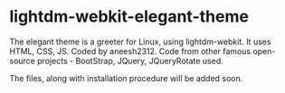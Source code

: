 # lightdm-webkit-elegant-theme

The elegant theme is a greeter for Linux, using lightdm-webkit. It uses HTML, CSS, JS. Coded by aneesh2312. Code from
other famous open-source projects - BootStrap, JQuery, JQueryRotate used.

The files, along with installation procedure will be added soon.
